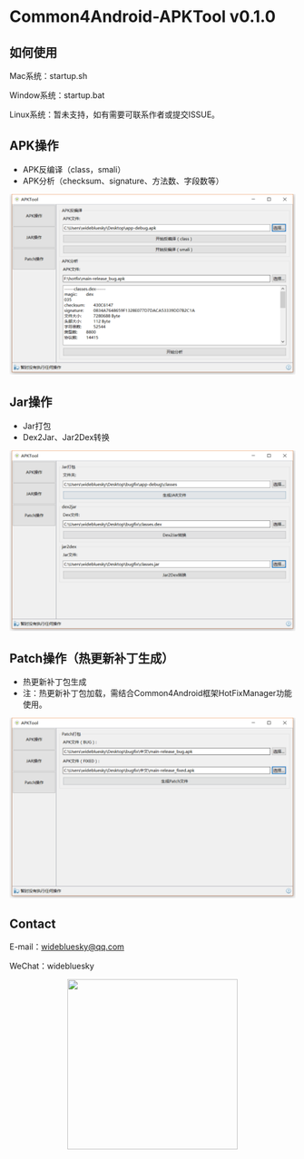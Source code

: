 # Common4Android-APKTool v0.1.0

## 如何使用

Mac系统：startup.sh

Window系统：startup.bat

Linux系统：暂未支持，如有需要可联系作者或提交ISSUE。

## APK操作

- APK反编译（class，smali）
- APK分析（checksum、signature、方法数、字段数等）

<p align="center" >
  <img width="800" src="https://github.com/widebluesky/Common4Android-APKTool/blob/gh-pages/res/screen_shot_01.png?raw=true">
</p>


## Jar操作

- Jar打包
- Dex2Jar、Jar2Dex转换

<p align="center" >
  <img width="800" src="https://github.com/widebluesky/Common4Android-APKTool/blob/gh-pages/res/screen_shot_02.png?raw=true">
</p>


## Patch操作（热更新补丁生成）

- 热更新补丁包生成
- 注：热更新补丁包加载，需结合Common4Android框架HotFixManager功能使用。


<p align="center" >
  <img width="800" src="https://github.com/widebluesky/Common4Android-APKTool/blob/gh-pages/res/screen_shot_03.png?raw=true">
</p>

## Contact

  E-mail：widebluesky@qq.com
  
  WeChat：widebluesky
  
<p align="center" >
  <img width="300" height="300" src="https://raw.githubusercontent.com/widebluesky/Common4Android/master/wechat_qrcode.jpg">
</p>
  
